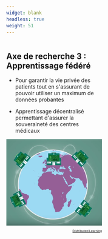 ```yaml
---
widget: blank
headless: true
weight: 51
---
```

    
    
<div class="row">
  <div class="column" style="width:50%">
    <h2><strong>Axe de recherche 3 : Apprentissage fédéré</strong></h2>
    <ul>
      <li><p>Pour garantir la vie privée des patients tout en s'assurant de pouvoir utiliser un maximum de données probantes</p></li>
      <li><p>Apprentissage décentralisé permettant d'assurer la souveraineté des centres médicaux</p></li>
    </ul>
  </div>
  <div class="column" style="width:50% ">
    <img src="apprentissage-federe-400x400.png" >
    <div style="text-align: right;">
      <a class="fa-brands fa-youtube fa-2x" href="https://www.youtube.com/watch?v=nQpqMIuHyOk" target="_blank" rel="noopener noreferrer">
        <small><small><small> Distributed Learning </small></small></small>
      </a>
    </div>
  </div>
</div>
